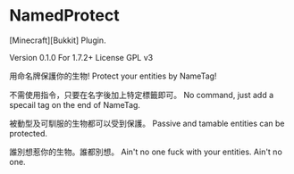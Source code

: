 NamedProtect
============

[Minecraft][Bukkit] Plugin.

Version 0.1.0
For 1.7.2+
License GPL v3

用命名牌保護你的生物! 
Protect your entities by NameTag!

不需使用指令，只要在名字後加上特定標籤即可。 
 No command, just add a specail tag on the end of NameTag.

被動型及可馴服的生物都可以受到保護。 
Passive and tamable entities can be protected.

誰別想惹你的生物。誰都別想。 
Ain't no one fuck with your entities. Ain't no one.